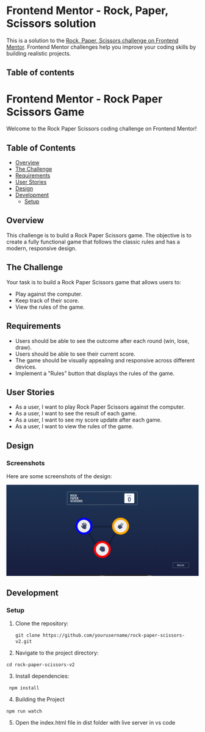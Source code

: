 # Frontend Mentor - Rock, Paper, Scissors solution

This is a solution to the [Rock, Paper, Scissors challenge on Frontend Mentor](https://www.frontendmentor.io/challenges/rock-paper-scissors-game-pTgwgvgH). Frontend Mentor challenges help you improve your coding skills by building realistic projects.

## Table of contents

# Frontend Mentor - Rock Paper Scissors Game

Welcome to the Rock Paper Scissors coding challenge on Frontend Mentor!

## Table of Contents

- [Overview](#overview)
- [The Challenge](#the-challenge)
- [Requirements](#requirements)
- [User Stories](#user-stories)
- [Design](#design)
- [Development](#development)
  - [Setup](#setup)

## Overview

This challenge is to build a Rock Paper Scissors game. The objective is to create a fully functional game that follows the classic rules and has a modern, responsive design.

## The Challenge

Your task is to build a Rock Paper Scissors game that allows users to:

- Play against the computer.
- Keep track of their score.
- View the rules of the game.

## Requirements

- Users should be able to see the outcome after each round (win, lose, draw).
- Users should be able to see their current score.
- The game should be visually appealing and responsive across different devices.
- Implement a "Rules" button that displays the rules of the game.

## User Stories

- As a user, I want to play Rock Paper Scissors against the computer.
- As a user, I want to see the result of each game.
- As a user, I want to see my score update after each game.
- As a user, I want to view the rules of the game.

## Design

### Screenshots

Here are some screenshots of the design:

![Game Interface](rock-paper-scissors-screenshot.png)

## Development

### Setup

1. Clone the repository:
   ```
   git clone https://github.com/yourusername/rock-paper-scissors-v2.git
   ```
2. Navigate to the project directory:

```
cd rock-paper-scissors-v2
```

3. Install dependencies:

```
 npm install
```

4. Building the Project

```
npm run watch
```

5. Open the index.html file in dist folder with live server in vs code
